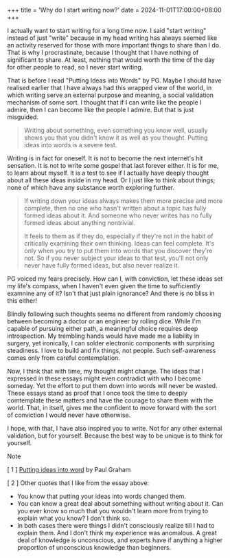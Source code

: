 +++
title = 'Why do I start writing now?'
date = 2024-11-01T17:00:00+08:00
+++

I actually want to start writing for a long time now. I said "start writing" instead of just "write" because in my head writing has always seemed like an activity reserved for those with more important things to share than I do. That is why I procrastinate, because I thought that I have nothing of significant to share. At least, nothing that would worth the time of the day for other people to read, so I never start writing. 

That is before I read "Putting Ideas into Words" by PG. Maybe I should have realised earlier that I have always had this wrapped view of the world, in which writing serve an external purpose and meaning, a social validation mechanism of some sort. I thought that if I can write like the people I admire, then I can become like the people I admire. But that is just misguided. 

> Writing about something, even something you know well, usually shows you that you didn't know it as well as you thought. Putting ideas into words is a severe test. 

Writing is in fact for oneself. It is not to become the next internet's hit sensation. It is not to write some gospel that last forever either. It is for me, to learn about myself. It is a test to see if I actually have deeply thought about all these ideas inside in my head. Or I just like to think about things; none of which have any substance worth exploring further.

>If writing down your ideas always makes them more precise and more complete, then no one who hasn't written about a topic has fully formed ideas about it. And someone who never writes has no fully formed ideas about anything nontrivial.
>
>It feels to them as if they do, especially if they're not in the habit of critically examining their own thinking. Ideas can feel complete. It's only when you try to put them into words that you discover they're not. So if you never subject your ideas to that test, you'll not only never have fully formed ideas, but also never realize it.

PG voiced my fears precisely. How can I, with conviction, let these ideas set my life's compass, when I haven't even given the time to sufficiently examnine any of it? Isn't that just plain ignorance? And there is no bliss in this either! 

Blindly following such thoughts seems no different from randomly choosing between becoming a doctor or an engineer by rolling dice. While I'm capable of pursuing either path, a meaningful choice requires deep introspection. My trembling hands would have made me a liability in surgery, yet ironically, I can solder electronic components with surprising steadiness. I love to build and fix things, not people. Such self-awareness comes only from careful contemplation.

Now, I think that with time, my thought might change. The ideas that I expressed in these essays might even contradict with who I become someday. Yet the effort to put them down into words will never be wasted. These essays stand as proof that I once took the time to deeply comtemplate these matters and have the courage to share them with the world. That, in itself, gives me the confident to move forward with the sort of conviction I would never have otherwise.

I hope, with that, I have also inspired you to write. Not for any other external validation, but for yourself. Because the best way to be unique is to think for yourself.


> [!NOTE]
> [ 1 ] [Putting ideas into word](https://paulgraham.com/words.html) by Paul Graham
>
> [ 2 ] Other quotes that I like from the essay above:
> 
>- You know that putting your ideas into words changed them.
>- You can know a great deal about something without writing about it. Can you ever know so much that you wouldn't learn more from trying to explain what you know? I don't think so.
>- In both cases there were things I didn't consciously realize till I had to explain them. And I don't think my experience was anomalous. A great deal of knowledge is unconscious, and experts have if anything a higher proportion of unconscious knowledge than beginners.
